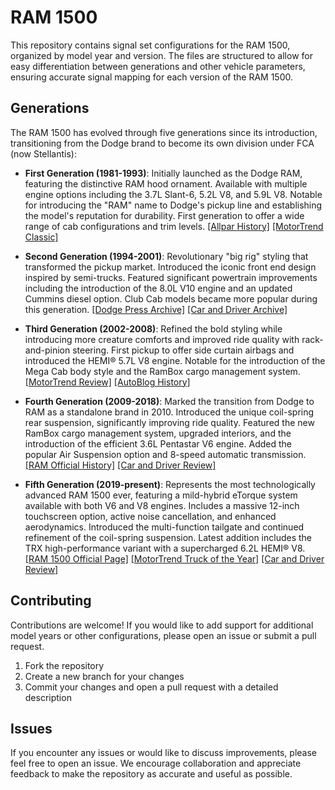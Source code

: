 # RAM 1500

This repository contains signal set configurations for the RAM 1500, organized by model year and version. The files are structured to allow for easy differentiation between generations and other vehicle parameters, ensuring accurate signal mapping for each version of the RAM 1500.

## Generations

The RAM 1500 has evolved through five generations since its introduction, transitioning from the Dodge brand to become its own division under FCA (now Stellantis):

- **First Generation (1981-1993)**: Initially launched as the Dodge RAM, featuring the distinctive RAM hood ornament. Available with multiple engine options including the 3.7L Slant-6, 5.2L V8, and 5.9L V8. Notable for introducing the "RAM" name to Dodge's pickup line and establishing the model's reputation for durability. First generation to offer a wide range of cab configurations and trim levels. [[Allpar History]](https://www.allpar.com/threads/dodge-ram-pickups-first-generation.229272/) [[MotorTrend Classic]](https://www.motortrend.com/vehicle-genres/dodge-ram-history/)

- **Second Generation (1994-2001)**: Revolutionary "big rig" styling that transformed the pickup market. Introduced the iconic front end design inspired by semi-trucks. Featured significant powertrain improvements including the introduction of the 8.0L V10 engine and an updated Cummins diesel option. Club Cab models became more popular during this generation. [[Dodge Press Archive]](https://media.stellantisnorthamerica.com/newsrelease.do?id=290) [[Car and Driver Archive]](https://www.caranddriver.com/reviews/a15141771/1994-dodge-ram-1500-archived-test-review/)

- **Third Generation (2002-2008)**: Refined the bold styling while introducing more creature comforts and improved ride quality with rack-and-pinion steering. First pickup to offer side curtain airbags and introduced the HEMI® 5.7L V8 engine. Notable for the introduction of the Mega Cab body style and the RamBox cargo management system. [[MotorTrend Review]](https://www.motortrend.com/reviews/112-0209-2002-dodge-ram-1500/) [[AutoBlog History]](https://www.autoblog.com/2007/06/28/dodge-ram-history/)

- **Fourth Generation (2009-2018)**: Marked the transition from Dodge to RAM as a standalone brand in 2010. Introduced the unique coil-spring rear suspension, significantly improving ride quality. Featured the new RamBox cargo management system, upgraded interiors, and the introduction of the efficient 3.6L Pentastar V6 engine. Added the popular Air Suspension option and 8-speed automatic transmission. [[RAM Official History]](https://www.ramtrucks.com/history.html) [[Car and Driver Review]](https://www.caranddriver.com/reviews/a15148501/2009-dodge-ram-1500-road-test-review/)

- **Fifth Generation (2019-present)**: Represents the most technologically advanced RAM 1500 ever, featuring a mild-hybrid eTorque system available with both V6 and V8 engines. Includes a massive 12-inch touchscreen option, active noise cancellation, and enhanced aerodynamics. Introduced the multi-function tailgate and continued refinement of the coil-spring suspension. Latest addition includes the TRX high-performance variant with a supercharged 6.2L HEMI® V8. [[RAM 1500 Official Page]](https://www.ramtrucks.com/ram-1500.html) [[MotorTrend Truck of the Year]](https://www.motortrend.com/news/ram-1500-2019-truck-of-the-year/) [[Car and Driver Review]](https://www.caranddriver.com/ram/1500)

## Contributing

Contributions are welcome! If you would like to add support for additional model years or other configurations, please open an issue or submit a pull request.

1. Fork the repository
2. Create a new branch for your changes
3. Commit your changes and open a pull request with a detailed description

## Issues

If you encounter any issues or would like to discuss improvements, please feel free to open an issue. We encourage collaboration and appreciate feedback to make the repository as accurate and useful as possible.
